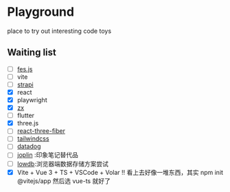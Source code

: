 # Playground

place to try out interesting code toys

## **Waiting list**

- [ ] [fes.js](https://github.com/WeBankFinTech/fes.js/tree/vue3)
- [ ] vite
- [ ] [strapi](https://strapi.io/)
- [x] react
- [x] playwright
- [x] [zx](https://github.com/google/zx)
- [ ] flutter
- [x] three.js
- [ ] [react-three-fiber](https://github.com/pmndrs/react-three-fiber)
- [ ] [tailwindcss](https://tailwindcss.com/)
- [ ] [datadog](https://www.datadoghq.com/)
- [ ] [joplin](https://github.com/laurent22/joplin) :印象笔记替代品
- [ ] [lowdb](https://github.com/typicode/lowdb):浏览器端数据存储方案尝试
- [x] Vite + Vue 3 + TS + VSCode + Volar !! 看上去好像一堆东西，其实 npm init @vitejs/app 然后选 vue-ts 就好了
